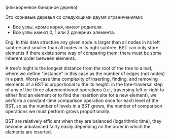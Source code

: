 (или корневое бинарное дерево)

Это корневые деревья со следующими двумя ограничениями:
- Все узлы, кроме корня, имеют родителя.
- Все узлы имеют 0, 1 или 2 дочерних элемента.
  
Eng:
In this data structure any given node is larger than all nodes in its left subtree and smaller than all nodes in its right subtree. BST can only store elements if there exists some way of comparing them: there must be some inherent order between elements.

A tree's hight is the longest distance from the root of the tree to a leaf, where we define "instance" in this case as  the number of edges (not nodes) in a path.
Worst-case time complexity of inserting, finding, and removing elements of a BST is proportional to the its height: in the tree-traversal step of any of the three aforementioned operations (i.e., traversing left or right to either find an element or to find the insertion site for a new element), we perform a constant-time comparison operation once for each level of the BST, so as the number of levels in a BST grows, the number of comparison operations we must perform grows proportionally.

BST are relatively efficient when they are balanced (logarithmic time), they become unbalanced fairly easily depending on the order in which the elements are inserted.

